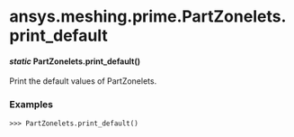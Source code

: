 # ansys.meshing.prime.PartZonelets.print_default

#### *static* PartZonelets.print_default()

Print the default values of PartZonelets.

### Examples

```pycon
>>> PartZonelets.print_default()
```

<!-- !! processed by numpydoc !! -->
